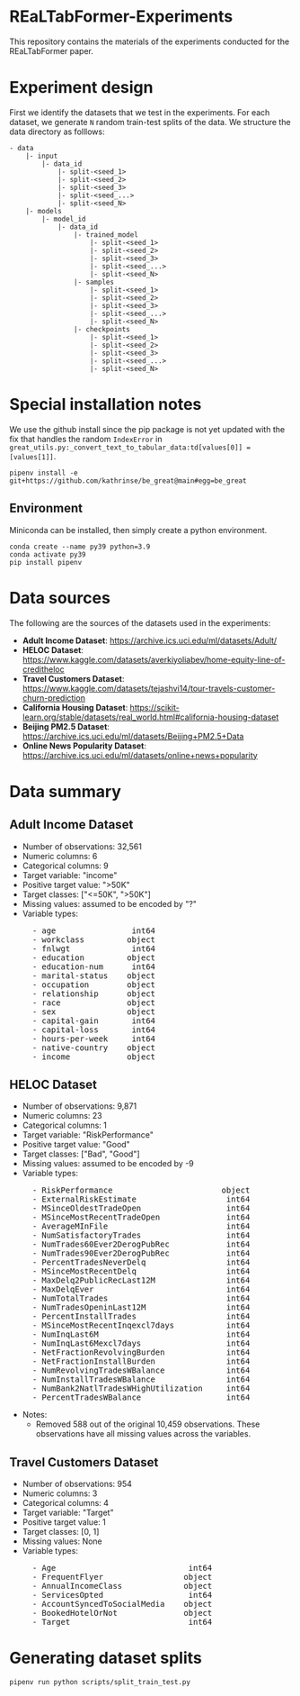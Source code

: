 # REaLTabFormer-Experiments
This repository contains the materials of the experiments conducted for the REaLTabFormer paper.


# Experiment design

First we identify the datasets that we test in the experiments. For each dataset, we generate `N` random train-test splits of the data. We structure the data directory as folllows:

```
- data
    |- input
        |- data_id
            |- split-<seed_1>
            |- split-<seed_2>
            |- split-<seed_3>
            |- split-<seed_...>
            |- split-<seed_N>
    |- models
        |- model_id
            |- data_id
                |- trained_model
                    |- split-<seed_1>
                    |- split-<seed_2>
                    |- split-<seed_3>
                    |- split-<seed_...>
                    |- split-<seed_N>
                |- samples
                    |- split-<seed_1>
                    |- split-<seed_2>
                    |- split-<seed_3>
                    |- split-<seed_...>
                    |- split-<seed_N>
                |- checkpoints
                    |- split-<seed_1>
                    |- split-<seed_2>
                    |- split-<seed_3>
                    |- split-<seed_...>
                    |- split-<seed_N>
```

# Special installation notes

We use the github install since the pip package is not yet updated with the fix that handles the random `IndexError` in `great_utils.py:_convert_text_to_tabular_data:td[values[0]] = [values[1]]`.
```
pipenv install -e git+https://github.com/kathrinse/be_great@main#egg=be_great
```

## Environment

Miniconda can be installed, then simply create a python environment.

```
conda create --name py39 python=3.9
conda activate py39
pip install pipenv
```


# Data sources

The following are the sources of the datasets used in the experiments:

- **Adult Income Dataset**: https://archive.ics.uci.edu/ml/datasets/Adult/
- **HELOC Dataset**: https://www.kaggle.com/datasets/averkiyoliabev/home-equity-line-of-creditheloc
- **Travel Customers Dataset**: https://www.kaggle.com/datasets/tejashvi14/tour-travels-customer-churn-prediction
- **California Housing Dataset**: https://scikit-learn.org/stable/datasets/real_world.html#california-housing-dataset
- **Beijing PM2.5 Dataset**: https://archive.ics.uci.edu/ml/datasets/Beijing+PM2.5+Data
- **Online News Popularity Dataset**: https://archive.ics.uci.edu/ml/datasets/online+news+popularity

# Data summary

## Adult Income Dataset

- Number of observations: 32,561
- Numeric columns: 6
- Categorical columns: 9
- Target variable: "income"
- Positive target value: ">50K"
- Target classes: ["<=50K", ">50K"]
- Missing values: assumed to be encoded by "?"
- Variable types:
  <pre>
    - age                int64
    - workclass         object
    - fnlwgt             int64
    - education         object
    - education-num      int64
    - marital-status    object
    - occupation        object
    - relationship      object
    - race              object
    - sex               object
    - capital-gain       int64
    - capital-loss       int64
    - hours-per-week     int64
    - native-country    object
    - income            object</pre>

## HELOC Dataset

- Number of observations: 9,871
- Numeric columns: 23
- Categorical columns: 1
- Target variable: "RiskPerformance"
- Positive target value: "Good"
- Target classes: ["Bad", "Good"]
- Missing values: assumed to be encoded by -9
- Variable types:
  <pre>
    - RiskPerformance                       object
    - ExternalRiskEstimate                   int64
    - MSinceOldestTradeOpen                  int64
    - MSinceMostRecentTradeOpen              int64
    - AverageMInFile                         int64
    - NumSatisfactoryTrades                  int64
    - NumTrades60Ever2DerogPubRec            int64
    - NumTrades90Ever2DerogPubRec            int64
    - PercentTradesNeverDelq                 int64
    - MSinceMostRecentDelq                   int64
    - MaxDelq2PublicRecLast12M               int64
    - MaxDelqEver                            int64
    - NumTotalTrades                         int64
    - NumTradesOpeninLast12M                 int64
    - PercentInstallTrades                   int64
    - MSinceMostRecentInqexcl7days           int64
    - NumInqLast6M                           int64
    - NumInqLast6Mexcl7days                  int64
    - NetFractionRevolvingBurden             int64
    - NetFractionInstallBurden               int64
    - NumRevolvingTradesWBalance             int64
    - NumInstallTradesWBalance               int64
    - NumBank2NatlTradesWHighUtilization     int64
    - PercentTradesWBalance                  int64</pre>
- Notes:
  - Removed 588 out of the original 10,459 observations. These observations have all missing values across the variables.

## Travel Customers Dataset

- Number of observations: 954
- Numeric columns: 3
- Categorical columns: 4
- Target variable: "Target"
- Positive target value: 1
- Target classes: [0, 1]
- Missing values: None
- Variable types:
  <pre>
    - Age                            int64
    - FrequentFlyer                 object
    - AnnualIncomeClass             object
    - ServicesOpted                  int64
    - AccountSyncedToSocialMedia    object
    - BookedHotelOrNot              object
    - Target                         int64</pre>

# Generating dataset splits

```
pipenv run python scripts/split_train_test.py
```
